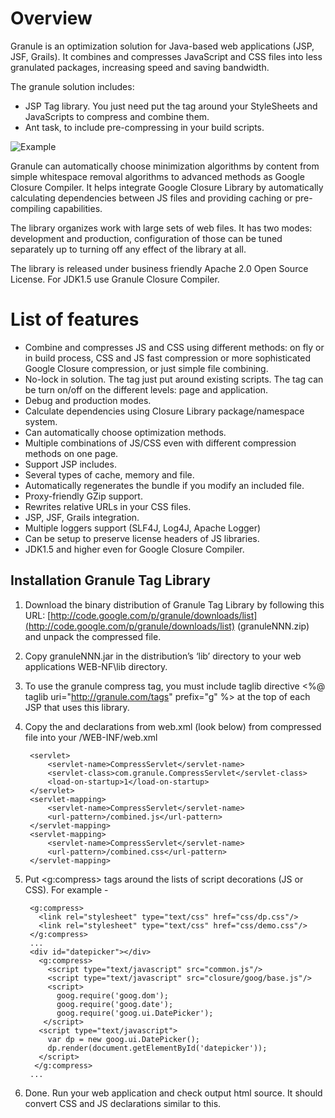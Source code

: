 Overview
=======
Granule is an optimization solution for Java-based web applications (JSP, JSF, Grails). It combines and compresses JavaScript and CSS files into less granulated packages, increasing speed and saving bandwidth.

The granule solution includes: 
  *   JSP Tag library. You just need put the tag around your StyleSheets and JavaScripts to compress and combine them.
  *   Ant task, to include pre-compressing in your build scripts. 


![Example](https://sites.google.com/site/granuletag/_/rsrc/1297244554577/home/demojsphtml.png)

Granule can automatically choose minimization algorithms by content from simple whitespace removal algorithms to advanced methods as Google Closure Compiler. It helps integrate Google Closure Library by automatically calculating dependencies between JS files and providing caching or pre-compiling capabilities. 

The library organizes work with large sets of web files. It has two modes: development and production, configuration of those can be tuned separately up to turning off any effect of the library at all. 

The library is released under business friendly Apache 2.0 Open Source License. 
For JDK1.5 use Granule Closure Compiler.


List of features
===========
  *  Combine and compresses JS and CSS using different methods: on fly or in build process, CSS and JS fast compression or more sophisticated Google Closure compression, or just simple file combining. 
  *  No-lock in solution. The tag just put around existing scripts. The tag can be turn on/off on the different levels: page and application.
  *  Debug and production modes.
  *  Calculate dependencies using Closure Library package/namespace system.
  *  Can automatically choose optimization methods.
  *  Multiple combinations of JS/CSS even with different compression methods on one page.
  *  Support JSP includes.
  *  Several types of cache, memory and file.
  *  Automatically regenerates the bundle if you modify an included file.
  *  Proxy-friendly GZip support.
  *  Rewrites relative URLs in your CSS files.
  *  JSP, JSF, Grails integration.
  *  Multiple loggers support (SLF4J, Log4J, Apache Logger)
  *  Can be setup to preserve license headers of JS libraries.
  *  JDK1.5 and higher even for Google Closure Compiler.

## Installation Granule Tag Library ##
1. Download the binary distribution of Granule Tag Library by following this URL: [http://code.google.com/p/granule/downloads/list](http://code.google.com/p/granule/downloads/list) (granuleNNN.zip) and unpack the compressed file.

2. Copy granuleNNN.jar in the distribution’s ‘lib’ directory to your web applications WEB-NF\lib directory.

3. To use the granule compress tag, you must include taglib directive <%@ taglib uri="http://granule.com/tags" prefix="g" %> at the top of each JSP that uses this library.

4. Copy the <servlet> and <servlet-mapping> declarations from web.xml (look below) from compressed file into your /WEB-INF/web.xml 

		<servlet>
			<servlet-name>CompressServlet</servlet-name>
			<servlet-class>com.granule.CompressServlet</servlet-class>
			<load-on-startup>1</load-on-startup>
		</servlet>
		<servlet-mapping>
			<servlet-name>CompressServlet</servlet-name>
			<url-pattern>/combined.js</url-pattern>
		</servlet-mapping>
		<servlet-mapping>
			<servlet-name>CompressServlet</servlet-name>
			<url-pattern>/combined.css</url-pattern>
		</servlet-mapping>

5. Put <g:compress> tags around the lists of script decorations (JS or CSS). For example -
	
		<g:compress>
		  <link rel="stylesheet" type="text/css" href="css/dp.css"/>
		  <link rel="stylesheet" type="text/css" href="css/demo.css"/>	
		</g:compress>
		...
		<div id="datepicker"></div>
		  <g:compress>
			<script type="text/javascript" src="common.js"/>
			<script type="text/javascript" src="closure/goog/base.js"/>
			<script>
			  goog.require('goog.dom');
			  goog.require('goog.date');
			  goog.require('goog.ui.DatePicker');
		   </script>
		  <script type="text/javascript">
			var dp = new goog.ui.DatePicker();
			dp.render(document.getElementById('datepicker'));
		  </script>
		 </g:compress>
		...
	

6.  Done. Run your web application and check output html source. It should convert CSS and JS declarations similar to this.

    <link rel="stylesheet" type="text/css" 
      href="/combined.css?id=cc4c21b0"/>    
    
    <script src="/combined.js?id=4658acf30"/>

